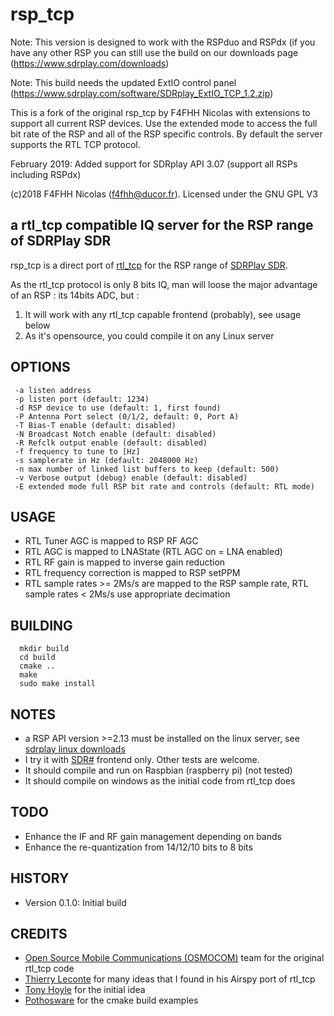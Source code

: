 # rsp_tcp

Note: This version is designed to work with the RSPduo and RSPdx (if you have any other RSP you can still use the build on our downloads page (https://www.sdrplay.com/downloads)

Note: This build needs the updated ExtIO control panel (https://www.sdrplay.com/software/SDRplay_ExtIO_TCP_1.2.zip)

This is a fork of the original rsp_tcp by F4FHH Nicolas with extensions to support all current RSP devices. Use the extended mode to access the full bit rate of the RSP and all of the RSP specific controls. By default the server supports the RTL TCP protocol.

February 2019: Added support for SDRplay API 3.07 (support all RSPs including RSPdx)

(c)2018 F4FHH Nicolas (f4fhh@ducor.fr). Licensed under the GNU GPL V3

## a rtl_tcp compatible IQ server for the RSP range of SDRPlay SDR

rsp_tcp is a direct port of [rtl_tcp](https://github.com/osmocom/rtl-sdr) for the RSP range of [SDRPlay SDR](https://www.sdrplay.com/).

As the rtl_tcp protocol is only 8 bits IQ, man will loose the major advantage of an RSP : its 14bits ADC, but :

1. It will work with any rtl_tcp capable frontend (probably), see usage below
2. As it's opensource, you could compile it on any Linux server

## OPTIONS
```
 -a listen address
 -p listen port (default: 1234)
 -d RSP device to use (default: 1, first found)
 -P Antenna Port select (0/1/2, default: 0, Port A)
 -T Bias-T enable (default: disabled)
 -N Broadcast Notch enable (default: disabled)
 -R Refclk output enable (default: disabled)
 -f frequency to tune to [Hz]
 -s samplerate in Hz (default: 2048000 Hz)
 -n max number of linked list buffers to keep (default: 500)
 -v Verbose output (debug) enable (default: disabled)
 -E extended mode full RSP bit rate and controls (default: RTL mode)
```
## USAGE
 - RTL Tuner AGC is mapped to RSP RF AGC
 - RTL AGC is mapped to LNAState (RTL AGC on = LNA enabled)
 - RTL RF gain is mapped to inverse gain reduction
 - RTL frequency correction is mapped to RSP setPPM
 - RTL sample rates >= 2Ms/s are mapped to the RSP sample rate, RTL sample rates < 2Ms/s use appropriate decimation

## BUILDING
```
  mkdir build
  cd build
  cmake ..
  make
  sudo make install
```
## NOTES
 - a RSP API version >=2.13 must be installed on the linux server, see [sdrplay linux downloads](https://www.sdrplay.com/downloads/)
 - I try it with [SDR#](https://airspy.com/download/) frontend only. Other tests are welcome.
 - It should compile and run on Raspbian (raspberry pi) (not tested)
 - It should compile on windows as the initial code from rtl_tcp does

## TODO
 - Enhance the IF and RF gain management depending on bands
 - Enhance the re-quantization from 14/12/10 bits to 8 bits

## HISTORY
 - Version 0.1.0: Initial build

## CREDITS
 - [Open Source Mobile Communications (OSMOCOM)](https://github.com/osmocom/rtl-sdr.git) team for the original rtl_tcp code
 - [Thierry Leconte](https://github.com/TLeconte/airspy_tcp.git) for many ideas that I found in his Airspy port of rtl_tcp
 - [Tony Hoyle](https://github.com/TonyHoyle/sdrplay.git) for the initial idea
 - [Pothosware](https://github.com/pothosware) for the cmake build examples
